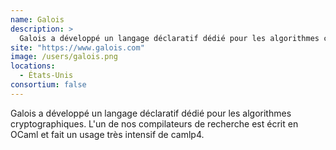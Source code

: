 ```yaml
---
name: Galois
description: >
  Galois a développé un langage déclaratif dédié pour les algorithmes cryptographiques
site: "https://www.galois.com"
image: /users/galois.png
locations:
  - États-Unis
consortium: false
---
```


Galois a développé un langage déclaratif dédié pour les algorithmes cryptographiques. L'un de nos compilateurs de recherche est écrit en OCaml et fait un usage très intensif de camlp4.


